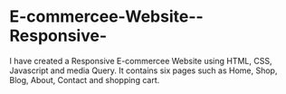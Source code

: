 # E-commercee-Website--Responsive-

I have created a Responsive E-commercee Website using HTML, CSS, Javascript and media Query. It contains six pages such as Home, Shop, Blog, About, Contact and shopping cart. 

